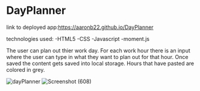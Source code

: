 # DayPlanner

link to deployed app:https://aaronb22.github.io/DayPlanner

technologies used:
  -HTML5
  -CSS
  -Javascript
  -moment.js
  
The user can plan out thier work day. For each work hour there is an input where the user can type in what they want to plan out for that hour. Once saved the content gets saved into local storage. Hours that have pasted are colored in grey. 



![dayPlanner](https://user-images.githubusercontent.com/77556261/112914642-55524c00-90b1-11eb-93f2-cc92a4182f87.gif)
![Screenshot (608)](https://user-images.githubusercontent.com/77556261/112914650-5c795a00-90b1-11eb-8384-913ba9bcb763.png)
